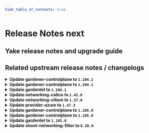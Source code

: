 ```yaml
---
hide_table_of_contents: true
---
```


# Release Notes next

## Yake release notes and upgrade guide

## Related upstream release notes / changelogs


<details>
<summary><b>Update gardener-controlplane to <code>1.104.1</code></b></summary>

# [gardener/gardener]

## 🐛 Bug Fixes

- `[OPERATOR]` Fix a regression that caused `gardenlet` to not be able to migrate deprecated `failure-domain.beta.kubernetes.io` labels to `topology.kubernetes.io` due to a removed RBAC rule required to patch `PersistentVolume`s. by @plkokanov [#10578]
## 🏃 Others

- `[OPERATOR]` The `gardener/etcd-druid` image has been updated to `v0.22.7`. [Release Notes](https://redirect.github.com/gardener/etcd-druid/releases/tag/v0.22.7) by @ishan16696 [#10592]

## Helm Charts
- controlplane: `europe-docker.pkg.dev/gardener-project/releases/charts/gardener/controlplane:v1.104.1`
- gardenlet: `europe-docker.pkg.dev/gardener-project/releases/charts/gardener/gardenlet:v1.104.1`
- operator: `europe-docker.pkg.dev/gardener-project/releases/charts/gardener/operator:v1.104.1`
- resource-manager: `europe-docker.pkg.dev/gardener-project/releases/charts/gardener/resource-manager:v1.104.1`
## Docker Images
- admission-controller: `europe-docker.pkg.dev/gardener-project/releases/gardener/admission-controller:v1.104.1`
- apiserver: `europe-docker.pkg.dev/gardener-project/releases/gardener/apiserver:v1.104.1`
- controller-manager: `europe-docker.pkg.dev/gardener-project/releases/gardener/controller-manager:v1.104.1`
- gardenlet: `europe-docker.pkg.dev/gardener-project/releases/gardener/gardenlet:v1.104.1`
- node-agent: `europe-docker.pkg.dev/gardener-project/releases/gardener/node-agent:v1.104.1`
- operator: `europe-docker.pkg.dev/gardener-project/releases/gardener/operator:v1.104.1`
- resource-manager: `europe-docker.pkg.dev/gardener-project/releases/gardener/resource-manager:v1.104.1`
- scheduler: `europe-docker.pkg.dev/gardener-project/releases/gardener/scheduler:v1.104.1`


</details>

<details>
<summary><b>Update gardener-controlplane to <code>1.104.1</code></b></summary>

# [gardener/gardener]

## 🐛 Bug Fixes

- `[OPERATOR]` Fix a regression that caused `gardenlet` to not be able to migrate deprecated `failure-domain.beta.kubernetes.io` labels to `topology.kubernetes.io` due to a removed RBAC rule required to patch `PersistentVolume`s. by @plkokanov [#10578]
## 🏃 Others

- `[OPERATOR]` The `gardener/etcd-druid` image has been updated to `v0.22.7`. [Release Notes](https://redirect.github.com/gardener/etcd-druid/releases/tag/v0.22.7) by @ishan16696 [#10592]

## Helm Charts
- controlplane: `europe-docker.pkg.dev/gardener-project/releases/charts/gardener/controlplane:v1.104.1`
- gardenlet: `europe-docker.pkg.dev/gardener-project/releases/charts/gardener/gardenlet:v1.104.1`
- operator: `europe-docker.pkg.dev/gardener-project/releases/charts/gardener/operator:v1.104.1`
- resource-manager: `europe-docker.pkg.dev/gardener-project/releases/charts/gardener/resource-manager:v1.104.1`
## Docker Images
- admission-controller: `europe-docker.pkg.dev/gardener-project/releases/gardener/admission-controller:v1.104.1`
- apiserver: `europe-docker.pkg.dev/gardener-project/releases/gardener/apiserver:v1.104.1`
- controller-manager: `europe-docker.pkg.dev/gardener-project/releases/gardener/controller-manager:v1.104.1`
- gardenlet: `europe-docker.pkg.dev/gardener-project/releases/gardener/gardenlet:v1.104.1`
- node-agent: `europe-docker.pkg.dev/gardener-project/releases/gardener/node-agent:v1.104.1`
- operator: `europe-docker.pkg.dev/gardener-project/releases/gardener/operator:v1.104.1`
- resource-manager: `europe-docker.pkg.dev/gardener-project/releases/gardener/resource-manager:v1.104.1`
- scheduler: `europe-docker.pkg.dev/gardener-project/releases/gardener/scheduler:v1.104.1`


</details>

<details>
<summary><b>Update gardenlet to <code>1.104.1</code></b></summary>

# [gardener/gardener]

## 🐛 Bug Fixes

- `[OPERATOR]` Fix a regression that caused `gardenlet` to not be able to migrate deprecated `failure-domain.beta.kubernetes.io` labels to `topology.kubernetes.io` due to a removed RBAC rule required to patch `PersistentVolume`s. by @plkokanov [#10578]
## 🏃 Others

- `[OPERATOR]` The `gardener/etcd-druid` image has been updated to `v0.22.7`. [Release Notes](https://redirect.github.com/gardener/etcd-druid/releases/tag/v0.22.7) by @ishan16696 [#10592]

## Helm Charts
- controlplane: `europe-docker.pkg.dev/gardener-project/releases/charts/gardener/controlplane:v1.104.1`
- gardenlet: `europe-docker.pkg.dev/gardener-project/releases/charts/gardener/gardenlet:v1.104.1`
- operator: `europe-docker.pkg.dev/gardener-project/releases/charts/gardener/operator:v1.104.1`
- resource-manager: `europe-docker.pkg.dev/gardener-project/releases/charts/gardener/resource-manager:v1.104.1`
## Docker Images
- admission-controller: `europe-docker.pkg.dev/gardener-project/releases/gardener/admission-controller:v1.104.1`
- apiserver: `europe-docker.pkg.dev/gardener-project/releases/gardener/apiserver:v1.104.1`
- controller-manager: `europe-docker.pkg.dev/gardener-project/releases/gardener/controller-manager:v1.104.1`
- gardenlet: `europe-docker.pkg.dev/gardener-project/releases/gardener/gardenlet:v1.104.1`
- node-agent: `europe-docker.pkg.dev/gardener-project/releases/gardener/node-agent:v1.104.1`
- operator: `europe-docker.pkg.dev/gardener-project/releases/gardener/operator:v1.104.1`
- resource-manager: `europe-docker.pkg.dev/gardener-project/releases/gardener/resource-manager:v1.104.1`
- scheduler: `europe-docker.pkg.dev/gardener-project/releases/gardener/scheduler:v1.104.1`


</details>

<details>
<summary><b>Update networking-calico to <code>1.42.0</code></b></summary>

# [gardener/gardener-extension-networking-calico]

## 🏃 Others

- `[OPERATOR]` Update calico to `v3.28.2`. by @DockToFuture [#492]
- `[OPERATOR]` Fix networkConfig for IPv6. by @axel7born [#486]
- `[OPERATOR]` In VPA autoscaling mode, `calico-node` should be disrupted less often as side car containers are no longer considered by VPA. Additionally, the minimum/maximum restriction are removed, which can lead to less memory consumption. by @ScheererJ [#489]
- `[OPERATOR]` The networking calico extension no longer configures min/maxAllowed in any managed VPA resource. by @ScheererJ [#491]

## Helm Charts
- admission-calico-application: `europe-docker.pkg.dev/gardener-project/releases/charts/gardener/extensions/admission-calico-application:v1.42.0`
- admission-calico-runtime: `europe-docker.pkg.dev/gardener-project/releases/charts/gardener/extensions/admission-calico-runtime:v1.42.0`
- networking-calico: `europe-docker.pkg.dev/gardener-project/releases/charts/gardener/extensions/networking-calico:v1.42.0`
## Docker Images
- gardener-extension-admission-calico: `europe-docker.pkg.dev/gardener-project/releases/gardener/extensions/admission-calico:v1.42.0`
- gardener-extension-networking-calico: `europe-docker.pkg.dev/gardener-project/releases/gardener/extensions/networking-calico:v1.42.0`


</details>

<details>
<summary><b>Update networking-cilium to <code>1.37.0</code></b></summary>

# [gardener/gardener-extension-networking-cilium]

## ✨ New Features

- `[OPERATOR]` Helm charts of extension and admission controller are published as OCI artifacts now. by @oliver-goetz [#369]
## 🏃 Others

- `[OPERATOR]` A `priorityClassName` can now be set for the admission deployment via the `gardener-extension-admission-cilium` Helm chart. by @timuthy [#362]
- `[OPERATOR]` Update cilium to `v1.16.1` and enable cilium-envoy to enable features like (Ingress, Gateway API, Network Policies with L7 functionality, L7 Protocol Visibility). by @DockToFuture [#409]
- `[OPERATOR]` The networking cilium extension no longer configures min/maxAllowed in any managed VPA resource. by @ScheererJ [#408]
- `[OPERATOR]` Update to cilium `v1.16.2`. by @DockToFuture [#411]

## Helm Charts
- admission-cilium-application: `europe-docker.pkg.dev/gardener-project/releases/charts/gardener/extensions/admission-cilium-application:v1.37.0`
- admission-cilium-runtime: `europe-docker.pkg.dev/gardener-project/releases/charts/gardener/extensions/admission-cilium-runtime:v1.37.0`
- networking-cilium: `europe-docker.pkg.dev/gardener-project/releases/charts/gardener/extensions/networking-cilium:v1.37.0`
## Docker Images
- gardener-extension-admission-cilium: `europe-docker.pkg.dev/gardener-project/releases/gardener/extensions/admission-cilium:v1.37.0`
- gardener-extension-networking-cilium: `europe-docker.pkg.dev/gardener-project/releases/gardener/extensions/networking-cilium:v1.37.0`


</details>

<details>
<summary><b>Update provider-azure to <code>1.47.3</code></b></summary>

# [gardener/gardener-extension-provider-azure]

## 🏃 Others

- `[OPERATOR]` Do not reconcile user-configured NAT Gateways in the gardener subnet. by @kon-angelo [#979]

## Helm Charts
- admission-azure-application: `europe-docker.pkg.dev/gardener-project/releases/charts/gardener/extensions/admission-azure-application:v1.47.3`
- admission-azure-runtime: `europe-docker.pkg.dev/gardener-project/releases/charts/gardener/extensions/admission-azure-runtime:v1.47.3`
- provider-azure: `europe-docker.pkg.dev/gardener-project/releases/charts/gardener/extensions/provider-azure:v1.47.3`
## Docker Images
- gardener-extension-admission-azure: `europe-docker.pkg.dev/gardener-project/releases/gardener/extensions/admission-azure:v1.47.3`
- gardener-extension-provider-azure: `europe-docker.pkg.dev/gardener-project/releases/gardener/extensions/provider-azure:v1.47.3`


</details>

<details>
<summary><b>Update gardener-controlplane to <code>1.105.0</code></b></summary>

# [gardener/gardener]

## 📰 Noteworthy

- `[OPERATOR]` The `VPAForETCD` and `VPAAndHPAForAPIServer` feature gates have been promoted to GA and locked to `true`. by @plkokanov [#10599]
- `[USER]` The limitation of having at maximum ~80 worker pools in `Shoot`s has been lifted. Much higher numbers should be possible now (concrete limit depends on the amount of configuration within the pools (e.g., labels, taints, annotations, etc.)). by @rfranzke [#10542]
## ✨ New Features

- `[DEVELOPER]` Add functionality for the determination of bastion VM parameters used by the extensions by @hebelsan [#10537]
- `[OPERATOR]` `gardener-operator` is now capable of deploying extension controllers to the garden runtime cluster via `operator.gardener.cloud/v1alpha1.Extension` resources. Please visit [this document](https://github.com/gardener/gardener/blob/70ef15cb1c26e7cb93388b5cecf91c95d5b3f459/docs/concepts/operator.md#configuration-for-extension-deployment) for more information. by @timuthy [#10518]
- `[OPERATOR]` `gardenlet` now performs garbage collection of stale `Pod`s in all namespaces (except `kube-system`) in the seed cluster. by @rfranzke [#10548]
## 🐛 Bug Fixes

- `[OPERATOR]` When checking whether a `Deployment` rollout is complete, stale `Pod`s are now ignored and no longer counted. by @rfranzke [#10548]
## 🏃 Others

- `[DEPENDENCY]` The `quay.io/prometheus-operator/prometheus-config-reloader` image has been updated to `v0.77.0`. by @gardener-ci-robot [#10547]
- `[DEPENDENCY]` The `gardener/ingress-default-backend` image has been updated to `0.20.0`. [Release Notes](https://redirect.github.com/gardener/ingress-default-backend/releases/tag/0.20.0) by @gardener-ci-robot [#10560]
- `[DEPENDENCY]` The `gardener/etcd-druid` image has been updated to `v0.22.7`. [Release Notes](https://redirect.github.com/gardener/etcd-druid/releases/tag/v0.22.7) by @gardener-ci-robot [#10570]
- `[DEPENDENCY]` The `gardener/etcd-druid` image has been updated to `v0.22.6`. [Release Notes](https://redirect.github.com/gardener/etcd-druid/releases/tag/v0.22.6) by @gardener-ci-robot [#10556]
- `[DEPENDENCY]` The `gardener/gardener-discovery-server` image has been updated to `v0.2.0`. [Release Notes](https://redirect.github.com/gardener/gardener-discovery-server/releases/tag/v0.2.0) by @gardener-ci-robot [#10546]
- `[DEPENDENCY]` The `quay.io/prometheus-operator/prometheus-config-reloader` image has been updated to `v0.77.1`. by @gardener-ci-robot [#10573]
- `[DEPENDENCY]` The `quay.io/kiwigrid/k8s-sidecar` image has been updated to `1.28.0`. by @gardener-ci-robot [#10591]
- `[DEPENDENCY]` The `envoyproxy/envoy` image has been updated to `v1.31.2`. [Release Notes](https://redirect.github.com/envoyproxy/envoy/releases/tag/v1.31.2) by @gardener-ci-robot [#10553]
- `[DEPENDENCY]` The `gcr.io/istio-release/pilot` image has been updated to `1.21.6`. by @gardener-ci-robot [#10564]
- `[DEVELOPER]` provider-extensions setup: Seed VPA is disabled by default to avoid two VPA deployments to act on the same cluster causing endless eviction loops. by @ialidzhikov [#10593]
- `[DEVELOPER]` Correctly extract and install the go binaries in the remote local setup by @vicwicker [#10605]
- `[OPERATOR]` Allow overlapping network ranges in case of single stack IPv6. by @axel7born [#10584]
- `[OPERATOR]` Allow empty pod and service ranges in shoot spec for IPv6 single stack. by @axel7born [#10541]
- `[OPERATOR]` The `TopologySpreadConstraint` calculation was improved for workload spread across multiple zones. This especially leads to a more balanced distribution of `kube-apiserver` and `istio` replicas in seed clusters. by @timuthy [#10608]
- `[OPERATOR]` VPA resource settings are now adapted - memory limits are removed and initial resource requests are lowered. by @voelzmo [#10568]

## Helm Charts
- controlplane: `europe-docker.pkg.dev/gardener-project/releases/charts/gardener/controlplane:v1.105.0`
- gardenlet: `europe-docker.pkg.dev/gardener-project/releases/charts/gardener/gardenlet:v1.105.0`
- operator: `europe-docker.pkg.dev/gardener-project/releases/charts/gardener/operator:v1.105.0`
- resource-manager: `europe-docker.pkg.dev/gardener-project/releases/charts/gardener/resource-manager:v1.105.0`
## Docker Images
- admission-controller: `europe-docker.pkg.dev/gardener-project/releases/gardener/admission-controller:v1.105.0`
- apiserver: `europe-docker.pkg.dev/gardener-project/releases/gardener/apiserver:v1.105.0`
- controller-manager: `europe-docker.pkg.dev/gardener-project/releases/gardener/controller-manager:v1.105.0`
- gardenlet: `europe-docker.pkg.dev/gardener-project/releases/gardener/gardenlet:v1.105.0`
- node-agent: `europe-docker.pkg.dev/gardener-project/releases/gardener/node-agent:v1.105.0`
- operator: `europe-docker.pkg.dev/gardener-project/releases/gardener/operator:v1.105.0`
- resource-manager: `europe-docker.pkg.dev/gardener-project/releases/gardener/resource-manager:v1.105.0`
- scheduler: `europe-docker.pkg.dev/gardener-project/releases/gardener/scheduler:v1.105.0`


</details>

<details>
<summary><b>Update gardener-controlplane to <code>1.105.0</code></b></summary>

# [gardener/gardener]

## 📰 Noteworthy

- `[OPERATOR]` The `VPAForETCD` and `VPAAndHPAForAPIServer` feature gates have been promoted to GA and locked to `true`. by @plkokanov [#10599]
- `[USER]` The limitation of having at maximum ~80 worker pools in `Shoot`s has been lifted. Much higher numbers should be possible now (concrete limit depends on the amount of configuration within the pools (e.g., labels, taints, annotations, etc.)). by @rfranzke [#10542]
## ✨ New Features

- `[DEVELOPER]` Add functionality for the determination of bastion VM parameters used by the extensions by @hebelsan [#10537]
- `[OPERATOR]` `gardener-operator` is now capable of deploying extension controllers to the garden runtime cluster via `operator.gardener.cloud/v1alpha1.Extension` resources. Please visit [this document](https://github.com/gardener/gardener/blob/70ef15cb1c26e7cb93388b5cecf91c95d5b3f459/docs/concepts/operator.md#configuration-for-extension-deployment) for more information. by @timuthy [#10518]
- `[OPERATOR]` `gardenlet` now performs garbage collection of stale `Pod`s in all namespaces (except `kube-system`) in the seed cluster. by @rfranzke [#10548]
## 🐛 Bug Fixes

- `[OPERATOR]` When checking whether a `Deployment` rollout is complete, stale `Pod`s are now ignored and no longer counted. by @rfranzke [#10548]
## 🏃 Others

- `[DEPENDENCY]` The `quay.io/prometheus-operator/prometheus-config-reloader` image has been updated to `v0.77.0`. by @gardener-ci-robot [#10547]
- `[DEPENDENCY]` The `gardener/ingress-default-backend` image has been updated to `0.20.0`. [Release Notes](https://redirect.github.com/gardener/ingress-default-backend/releases/tag/0.20.0) by @gardener-ci-robot [#10560]
- `[DEPENDENCY]` The `gardener/etcd-druid` image has been updated to `v0.22.7`. [Release Notes](https://redirect.github.com/gardener/etcd-druid/releases/tag/v0.22.7) by @gardener-ci-robot [#10570]
- `[DEPENDENCY]` The `gardener/etcd-druid` image has been updated to `v0.22.6`. [Release Notes](https://redirect.github.com/gardener/etcd-druid/releases/tag/v0.22.6) by @gardener-ci-robot [#10556]
- `[DEPENDENCY]` The `gardener/gardener-discovery-server` image has been updated to `v0.2.0`. [Release Notes](https://redirect.github.com/gardener/gardener-discovery-server/releases/tag/v0.2.0) by @gardener-ci-robot [#10546]
- `[DEPENDENCY]` The `quay.io/prometheus-operator/prometheus-config-reloader` image has been updated to `v0.77.1`. by @gardener-ci-robot [#10573]
- `[DEPENDENCY]` The `quay.io/kiwigrid/k8s-sidecar` image has been updated to `1.28.0`. by @gardener-ci-robot [#10591]
- `[DEPENDENCY]` The `envoyproxy/envoy` image has been updated to `v1.31.2`. [Release Notes](https://redirect.github.com/envoyproxy/envoy/releases/tag/v1.31.2) by @gardener-ci-robot [#10553]
- `[DEPENDENCY]` The `gcr.io/istio-release/pilot` image has been updated to `1.21.6`. by @gardener-ci-robot [#10564]
- `[DEVELOPER]` provider-extensions setup: Seed VPA is disabled by default to avoid two VPA deployments to act on the same cluster causing endless eviction loops. by @ialidzhikov [#10593]
- `[DEVELOPER]` Correctly extract and install the go binaries in the remote local setup by @vicwicker [#10605]
- `[OPERATOR]` Allow overlapping network ranges in case of single stack IPv6. by @axel7born [#10584]
- `[OPERATOR]` Allow empty pod and service ranges in shoot spec for IPv6 single stack. by @axel7born [#10541]
- `[OPERATOR]` The `TopologySpreadConstraint` calculation was improved for workload spread across multiple zones. This especially leads to a more balanced distribution of `kube-apiserver` and `istio` replicas in seed clusters. by @timuthy [#10608]
- `[OPERATOR]` VPA resource settings are now adapted - memory limits are removed and initial resource requests are lowered. by @voelzmo [#10568]

## Helm Charts
- controlplane: `europe-docker.pkg.dev/gardener-project/releases/charts/gardener/controlplane:v1.105.0`
- gardenlet: `europe-docker.pkg.dev/gardener-project/releases/charts/gardener/gardenlet:v1.105.0`
- operator: `europe-docker.pkg.dev/gardener-project/releases/charts/gardener/operator:v1.105.0`
- resource-manager: `europe-docker.pkg.dev/gardener-project/releases/charts/gardener/resource-manager:v1.105.0`
## Docker Images
- admission-controller: `europe-docker.pkg.dev/gardener-project/releases/gardener/admission-controller:v1.105.0`
- apiserver: `europe-docker.pkg.dev/gardener-project/releases/gardener/apiserver:v1.105.0`
- controller-manager: `europe-docker.pkg.dev/gardener-project/releases/gardener/controller-manager:v1.105.0`
- gardenlet: `europe-docker.pkg.dev/gardener-project/releases/gardener/gardenlet:v1.105.0`
- node-agent: `europe-docker.pkg.dev/gardener-project/releases/gardener/node-agent:v1.105.0`
- operator: `europe-docker.pkg.dev/gardener-project/releases/gardener/operator:v1.105.0`
- resource-manager: `europe-docker.pkg.dev/gardener-project/releases/gardener/resource-manager:v1.105.0`
- scheduler: `europe-docker.pkg.dev/gardener-project/releases/gardener/scheduler:v1.105.0`


</details>

<details>
<summary><b>Update gardenlet to <code>1.105.0</code></b></summary>

# [gardener/gardener]

## 📰 Noteworthy

- `[OPERATOR]` The `VPAForETCD` and `VPAAndHPAForAPIServer` feature gates have been promoted to GA and locked to `true`. by @plkokanov [#10599]
- `[USER]` The limitation of having at maximum ~80 worker pools in `Shoot`s has been lifted. Much higher numbers should be possible now (concrete limit depends on the amount of configuration within the pools (e.g., labels, taints, annotations, etc.)). by @rfranzke [#10542]
## ✨ New Features

- `[DEVELOPER]` Add functionality for the determination of bastion VM parameters used by the extensions by @hebelsan [#10537]
- `[OPERATOR]` `gardener-operator` is now capable of deploying extension controllers to the garden runtime cluster via `operator.gardener.cloud/v1alpha1.Extension` resources. Please visit [this document](https://github.com/gardener/gardener/blob/70ef15cb1c26e7cb93388b5cecf91c95d5b3f459/docs/concepts/operator.md#configuration-for-extension-deployment) for more information. by @timuthy [#10518]
- `[OPERATOR]` `gardenlet` now performs garbage collection of stale `Pod`s in all namespaces (except `kube-system`) in the seed cluster. by @rfranzke [#10548]
## 🐛 Bug Fixes

- `[OPERATOR]` When checking whether a `Deployment` rollout is complete, stale `Pod`s are now ignored and no longer counted. by @rfranzke [#10548]
## 🏃 Others

- `[DEPENDENCY]` The `quay.io/prometheus-operator/prometheus-config-reloader` image has been updated to `v0.77.0`. by @gardener-ci-robot [#10547]
- `[DEPENDENCY]` The `gardener/ingress-default-backend` image has been updated to `0.20.0`. [Release Notes](https://redirect.github.com/gardener/ingress-default-backend/releases/tag/0.20.0) by @gardener-ci-robot [#10560]
- `[DEPENDENCY]` The `gardener/etcd-druid` image has been updated to `v0.22.7`. [Release Notes](https://redirect.github.com/gardener/etcd-druid/releases/tag/v0.22.7) by @gardener-ci-robot [#10570]
- `[DEPENDENCY]` The `gardener/etcd-druid` image has been updated to `v0.22.6`. [Release Notes](https://redirect.github.com/gardener/etcd-druid/releases/tag/v0.22.6) by @gardener-ci-robot [#10556]
- `[DEPENDENCY]` The `gardener/gardener-discovery-server` image has been updated to `v0.2.0`. [Release Notes](https://redirect.github.com/gardener/gardener-discovery-server/releases/tag/v0.2.0) by @gardener-ci-robot [#10546]
- `[DEPENDENCY]` The `quay.io/prometheus-operator/prometheus-config-reloader` image has been updated to `v0.77.1`. by @gardener-ci-robot [#10573]
- `[DEPENDENCY]` The `quay.io/kiwigrid/k8s-sidecar` image has been updated to `1.28.0`. by @gardener-ci-robot [#10591]
- `[DEPENDENCY]` The `envoyproxy/envoy` image has been updated to `v1.31.2`. [Release Notes](https://redirect.github.com/envoyproxy/envoy/releases/tag/v1.31.2) by @gardener-ci-robot [#10553]
- `[DEPENDENCY]` The `gcr.io/istio-release/pilot` image has been updated to `1.21.6`. by @gardener-ci-robot [#10564]
- `[DEVELOPER]` provider-extensions setup: Seed VPA is disabled by default to avoid two VPA deployments to act on the same cluster causing endless eviction loops. by @ialidzhikov [#10593]
- `[DEVELOPER]` Correctly extract and install the go binaries in the remote local setup by @vicwicker [#10605]
- `[OPERATOR]` Allow overlapping network ranges in case of single stack IPv6. by @axel7born [#10584]
- `[OPERATOR]` Allow empty pod and service ranges in shoot spec for IPv6 single stack. by @axel7born [#10541]
- `[OPERATOR]` The `TopologySpreadConstraint` calculation was improved for workload spread across multiple zones. This especially leads to a more balanced distribution of `kube-apiserver` and `istio` replicas in seed clusters. by @timuthy [#10608]
- `[OPERATOR]` VPA resource settings are now adapted - memory limits are removed and initial resource requests are lowered. by @voelzmo [#10568]

## Helm Charts
- controlplane: `europe-docker.pkg.dev/gardener-project/releases/charts/gardener/controlplane:v1.105.0`
- gardenlet: `europe-docker.pkg.dev/gardener-project/releases/charts/gardener/gardenlet:v1.105.0`
- operator: `europe-docker.pkg.dev/gardener-project/releases/charts/gardener/operator:v1.105.0`
- resource-manager: `europe-docker.pkg.dev/gardener-project/releases/charts/gardener/resource-manager:v1.105.0`
## Docker Images
- admission-controller: `europe-docker.pkg.dev/gardener-project/releases/gardener/admission-controller:v1.105.0`
- apiserver: `europe-docker.pkg.dev/gardener-project/releases/gardener/apiserver:v1.105.0`
- controller-manager: `europe-docker.pkg.dev/gardener-project/releases/gardener/controller-manager:v1.105.0`
- gardenlet: `europe-docker.pkg.dev/gardener-project/releases/gardener/gardenlet:v1.105.0`
- node-agent: `europe-docker.pkg.dev/gardener-project/releases/gardener/node-agent:v1.105.0`
- operator: `europe-docker.pkg.dev/gardener-project/releases/gardener/operator:v1.105.0`
- resource-manager: `europe-docker.pkg.dev/gardener-project/releases/gardener/resource-manager:v1.105.0`
- scheduler: `europe-docker.pkg.dev/gardener-project/releases/gardener/scheduler:v1.105.0`


</details>

<details>
<summary><b>Update shoot-networking-filter to <code>0.20.0</code></b></summary>

# [gardener/egress-filter-refresher]

## 🐛 Bug Fixes

- `[USER]` fixed a bug where non-suffixed IPv6 addresses could cause the egress filter applier to crash. by @domdom82 [gardener/egress-filter-refresher#48]
# [gardener/gardener-extension-shoot-networking-filter]

## ✨ New Features

- `[OPERATOR]` Helm charts of extension and admission controller are published as OCI artifacts now. by @oliver-goetz [#163]
## 🏃 Others

- `[OPERATOR]` Bumps github.com/gardener/gardener from 1.99.0 to 1.100.0. by @dependabot[bot] [#164]
- `[OPERATOR]` Bumps github.com/gardener/gardener from 1.100.0 to 1.101.0. by @dependabot[bot] [#167]
- `[OPERATOR]` Bumps golang from 1.22.5 to 1.22.6. by @dependabot[bot] [#166]
- `[OPERATOR]` Bumps github.com/gardener/gardener from 1.101.0 to 1.102.0. by @dependabot[bot] [#171]
- `[OPERATOR]` Bumps golang from 1.23.0 to 1.23.1. by @dependabot[bot] [#174]

## Helm Charts
- runtime-networking-filter: `europe-docker.pkg.dev/gardener-project/releases/charts/gardener/extensions/runtime-networking-filter:v0.20.0`
- shoot-networking-filter: `europe-docker.pkg.dev/gardener-project/releases/charts/gardener/extensions/shoot-networking-filter:v0.20.0`
## Docker Images
- gardener-extension-shoot-networking-filter: `europe-docker.pkg.dev/gardener-project/releases/gardener/extensions/shoot-networking-filter:v0.20.0`
- gardener-runtime-networking-filter: `europe-docker.pkg.dev/gardener-project/releases/gardener/extensions/runtime-networking-filter:v0.20.0`


</details>
